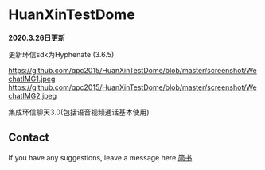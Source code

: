 # HuanXinTestDome

**2020.3.26日更新**

更新环信sdk为Hyphenate (3.6.5)

https://github.com/qpc2015/HuanXinTestDome/blob/master/screenshot/WechatIMG1.jpeg
https://github.com/qpc2015/HuanXinTestDome/blob/master/screenshot/WechatIMG2.jpeg

集成环信聊天3.0(包括语音视频通话基本使用)




## Contact

If you have any suggestions, leave a message here
[简书](https://www.jianshu.com/p/d1bc35802fbe)
